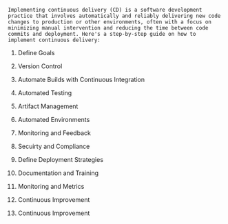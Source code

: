 ```
Implementing continuous delivery (CD) is a software development practice that involves automatically and reliably delivering new code changes to production or other environments, often with a focus on minimizing manual intervention and reducing the time between code commits and deployment. Here's a step-by-step guide on how to implement continuous delivery:
```

1. Define Goals

2. Version Control

3. Automate Builds with Continuous Integration

4. Automated Testing 

5. Artifact Management

6. Automated Environments

7. Monitoring and Feedback

8. Secuirty and Compliance

9. Define Deployment Strategies

10. Documentation and Training 

11. Monitoring and Metrics

11. Continuous Improvement

12. Continuous Improvement



